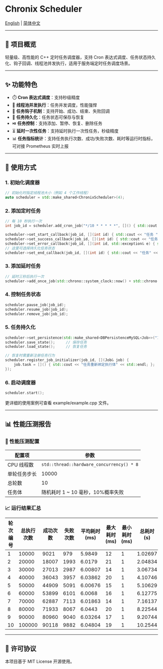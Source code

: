 # Chronix Scheduler 

[English](./README.md) | [简体中文](./README.zh.md)

---

## 🔧 项目概览

轻量级、高性能的 C++ 定时任务调度器，支持 Cron 表达式调度、任务状态持久化、钩子回调、线程池并发执行，适用于服务端定时任务调度场景。

---

## ✨ 功能特色

- ⏱️ **Cron 表达式调度**：支持秒级精度
- 🧵 **线程池并发执行**：任务并发调度，性能强悍
- 🧩 **任务钩子机制**：支持开始、成功、结束、失败回调
- 🔄 **任务持久化**：任务状态可保存与恢复
- ⏯️ **任务控制**：支持添加、暂停、恢复、删除任务
- ⏳ **延时一次性任务**：支持延时执行一次性任务，秒级精度
- 📊 **任务指标统计**：支持任务执行次数、成功/失败次数、耗时等运行时指标，可对接 Prometheus 实时上报

---

## 🚀 使用方式

### 1. 初始化调度器

```cpp
// 初始化时指定线程池大小（例如 4 个工作线程）
auto scheduler = std::make_shared<ChronixScheduler>(4);
```

### 2. 添加定时任务

```cpp
// 每 10 秒执行一次
int job_id = scheduler.add_cron_job("*/10 * * * * *", []() { std::cout << "任务执行" << std::endl; });

scheduler->set_start_callback(job_id, [](int id) { std::cout << "任务 " << id << " 开始执行" << std::endl; });
scheduler->set_success_callback(job_id, [](int id) { std::cout << "任务 " << id << " 执行成功" << std::endl; });
scheduler->set_error_callback(job_id, [](int id, std::exception& e) { std::cerr << "任务 " << id << " 执行失败: " << e.what() << std::endl; });
// 这里可选择持久化任务状态
scheduler->set_end_callback(job_id, [](int id) { std::cout << "任务" << id << " 执行结束" << std::endl; });
```

### 3. 添加延时任务

```cpp
// 延时三秒后执行一次
scheduler->add_once_job(std::chrono::system_clock::now() + std::chrono::seconds(3), []() { printer("[任务2]延时3秒执行"); });
```

### 4. 控制任务状态

```cpp
scheduler.pause_job(job_id);
scheduler.resume_job(job_id);
scheduler.remove_job(job_id);
```

### 5. 任务持久化

```cpp
scheduler->set_persistence(std::make_shared<DBPersistenceMySQL<Job>>("127.0.0.1", 33036, "root", "******", "chronix"));
scheduler.save_state();     // 保存任务
scheduler.load_state();     // 恢复任务

// 恢复时需重新注册任务行为
scheduler.register_job_initializer(job_id, [](Job& job) {
    job.task = []() { std::cout << "任务重新绑定执行体" << std::endl; };
});
```

### 6. 启动调度器

```cpp
scheduler.start();
```
更详细的使用案例可查看 example/example.cpp 文件。

---

## 📊 性能压测报告

### 🧪 性能压测配置

| **配置项**         | **参数**                            |
| -------------- | ------------------------------- |
| CPU 线程数     | `std::thread::hardware_concurrency() * 8` |
| 单轮任务步长     | 10000 |
| 总轮数         | 10                              |
| 任务体         | 随机耗时 1 ~ 10 毫秒，10%概率失败           |

### 📈 运行结果汇总

| 轮次编号 | 总执行次数 | 成功次数 | 失败次数 | 平均耗时(ms) | 最大耗时(ms) | 最小耗时(ms) | 总耗时(s) | 吞吐量(tps) | 成功率   | 错误率   |
|----------|------------|----------|----------|---------------|---------------|---------------|-----------|---------------|----------|----------|
| 1        | 10000      | 9021     | 979      | 5.9849        | 12            | 1             | 1.02697   | 9737.42       | 90.21    | 9.79     |
| 2        | 20000      | 18007    | 1993     | 6.0179        | 21            | 1             | 2.04834   | 9763.98       | 90.035   | 9.965    |
| 3        | 30000      | 27013    | 2987     | 6.00807       | 14            | 1             | 3.06734   | 9780.45       | 90.0433  | 9.95667  |
| 4        | 40000      | 36043    | 3957     | 6.03862       | 20            | 1             | 4.10746   | 9738.37       | 90.1075  | 9.8925   |
| 5        | 50000      | 44909    | 5091     | 6.00676       | 15            | 1             | 5.10629   | 9791.84       | 89.818   | 10.182   |
| 6        | 60000      | 53899    | 6101     | 6.0068        | 16            | 1             | 6.12775   | 9791.53       | 89.8317  | 10.1683  |
| 7        | 70000      | 62887    | 7113     | 6.01863       | 14            | 1             | 7.16137   | 9774.66       | 89.8386  | 10.1614  |
| 8        | 80000      | 71933    | 8067     | 6.0443        | 20            | 1             | 8.22544   | 9725.92       | 89.9163  | 10.0838  |
| 9        | 90000      | 80960    | 9040     | 6.03264       | 17            | 1             | 9.20744   | 9774.71       | 89.9556  | 10.0444  |
| 10       | 100000     | 90118    | 9882     | 6.04804       | 19            | 1             | 10.2544   | 9751.95       | 90.118   | 9.882    |

---

## 📄 许可协议

本项目基于 MIT License 开源使用。
